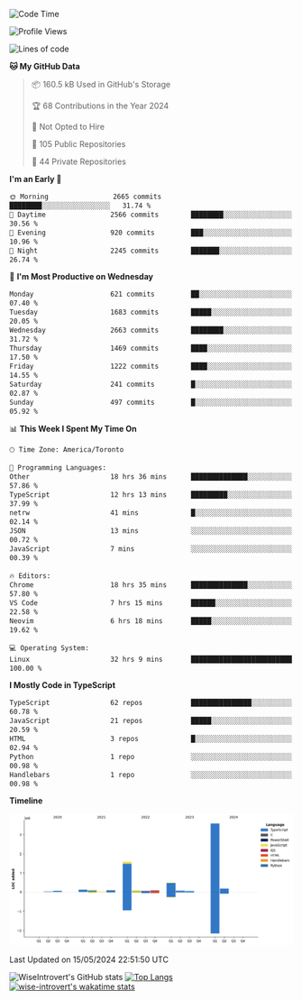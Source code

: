 <!--START_SECTION:waka-->
![Code Time](http://img.shields.io/badge/Code%20Time-1%2C563%20hrs%2033%20mins-blue)

![Profile Views](http://img.shields.io/badge/Profile%20Views-40-blue)

![Lines of code](https://img.shields.io/badge/From%20Hello%20World%20I%27ve%20Written-6.5%20million%20lines%20of%20code-blue)

**🐱 My GitHub Data** 

> 📦 160.5 kB Used in GitHub's Storage 
 > 
> 🏆 68 Contributions in the Year 2024
 > 
> 🚫 Not Opted to Hire
 > 
> 📜 105 Public Repositories 
 > 
> 🔑 44 Private Repositories 
 > 
**I'm an Early 🐤** 

```text
🌞 Morning                2665 commits        ████████░░░░░░░░░░░░░░░░░   31.74 % 
🌆 Daytime                2566 commits        ████████░░░░░░░░░░░░░░░░░   30.56 % 
🌃 Evening                920 commits         ███░░░░░░░░░░░░░░░░░░░░░░   10.96 % 
🌙 Night                  2245 commits        ███████░░░░░░░░░░░░░░░░░░   26.74 % 
```
📅 **I'm Most Productive on Wednesday** 

```text
Monday                   621 commits         ██░░░░░░░░░░░░░░░░░░░░░░░   07.40 % 
Tuesday                  1683 commits        █████░░░░░░░░░░░░░░░░░░░░   20.05 % 
Wednesday                2663 commits        ████████░░░░░░░░░░░░░░░░░   31.72 % 
Thursday                 1469 commits        ████░░░░░░░░░░░░░░░░░░░░░   17.50 % 
Friday                   1222 commits        ████░░░░░░░░░░░░░░░░░░░░░   14.55 % 
Saturday                 241 commits         █░░░░░░░░░░░░░░░░░░░░░░░░   02.87 % 
Sunday                   497 commits         █░░░░░░░░░░░░░░░░░░░░░░░░   05.92 % 
```


📊 **This Week I Spent My Time On** 

```text
🕑︎ Time Zone: America/Toronto

💬 Programming Languages: 
Other                    18 hrs 36 mins      ██████████████░░░░░░░░░░░   57.86 % 
TypeScript               12 hrs 13 mins      █████████░░░░░░░░░░░░░░░░   37.99 % 
netrw                    41 mins             █░░░░░░░░░░░░░░░░░░░░░░░░   02.14 % 
JSON                     13 mins             ░░░░░░░░░░░░░░░░░░░░░░░░░   00.72 % 
JavaScript               7 mins              ░░░░░░░░░░░░░░░░░░░░░░░░░   00.39 % 

🔥 Editors: 
Chrome                   18 hrs 35 mins      ██████████████░░░░░░░░░░░   57.80 % 
VS Code                  7 hrs 15 mins       ██████░░░░░░░░░░░░░░░░░░░   22.58 % 
Neovim                   6 hrs 18 mins       █████░░░░░░░░░░░░░░░░░░░░   19.62 % 

💻 Operating System: 
Linux                    32 hrs 9 mins       █████████████████████████   100.00 % 
```

**I Mostly Code in TypeScript** 

```text
TypeScript               62 repos            ███████████████░░░░░░░░░░   60.78 % 
JavaScript               21 repos            █████░░░░░░░░░░░░░░░░░░░░   20.59 % 
HTML                     3 repos             █░░░░░░░░░░░░░░░░░░░░░░░░   02.94 % 
Python                   1 repo              ░░░░░░░░░░░░░░░░░░░░░░░░░   00.98 % 
Handlebars               1 repo              ░░░░░░░░░░░░░░░░░░░░░░░░░   00.98 % 
```



**Timeline**

![Lines of Code chart](https://raw.githubusercontent.com/wise-introvert/wise-introvert/master/assets/bar_graph.png)


 Last Updated on 15/05/2024 22:51:50 UTC
<!--END_SECTION:waka-->

![WiseIntrovert's GitHub stats](https://github-readme-stats.vercel.app/api?username=wise-introvert&count_private=true&show_icons=true)
[![Top Langs](https://github-readme-stats.vercel.app/api/top-langs/?username=wise-introvert&langs_count=10)](https://github.com/anuraghazra/github-readme-stats)
[![wise-introvert's wakatime stats](https://github-readme-stats.vercel.app/api/wakatime?username=wiseintrovert)](https://github.com/anuraghazra/github-readme-stats)
